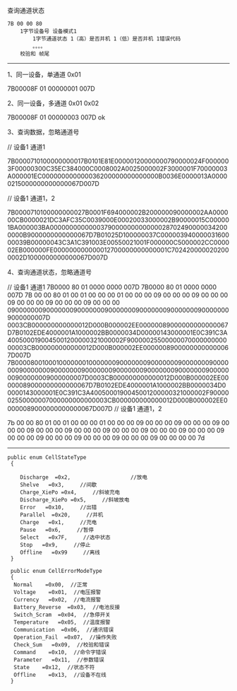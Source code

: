 
查询通道状态

    7B 00 00 80 
        1字节设备号 设备模式1   
            1字节通道状态 1（高）是否并机 1（低）是否并机 1错误代码
            。。。。
        校验和 帧尾
        
       
-----------------
1、同一设备，单通道 0x01

7B00008F 01  00000001  007D

2、同一设备，多通道 0x01 0x02

7B00008F 01 00000003  007D ok


3、查询数据，忽略通道号

// 设备1 通道1

7B0000710100000000017B0101E81E00000120000000790000024F0000003F00000300C35EC384000C0008002A0025000002F3000001F70000003A000001EC000000000000036200000000000000B0036E0000013A00000215000000000000067D007D

// 设备1 通道1，2

7B0000710100000000027B0001F694000002B200000090000002AA000000CB0000021DC3AFC35C0039000E00020033000002B90000015C000001BA000003BA00000000000003790000000000000287024900000342000000B9000000000000067D7B01025D100000037C00000394000003160000039B00000043C3A1C391003E00550021001F000000C5000002CC000002EB000000FE000000000000012700000000000001C7024200000202000002D1000000000000067D007D

4、查询通道状态，忽略通道号


// 设备1 通道1
7B0000 80 01 0000 0000 007D
7B0000 80 01 0000 0000 007D
7B 00 00 80 
01 00 01 00 00 00 01 
00 00 00 09 00 00 00 09 00 00 00 
09 00 00 00 09 00 00 00 09 00 00
00 0900000009000000090000000900000009000000090000000900000009000000007D
    0003CB000000000000012D000B000002EE00000089000000000000067D7B0102EDE4000001A1000002BB0000034D00000143000001E0C391C3A4005000190045001200000321000002F9000002550000007000000000000003CB000000000000012D000B000002EE00000089000000000000067D007D
7B0000800100010000000100000009000000090000000900000009000000090000000900000009000000090000000900000009000000090000000900000009000000007D0003CB000000000000012D000B000002EE00000089000000000000067D7B0102EDE4000001A1000002BB0000034D00000143000001E0C391C3A4005000190045001200000321000002F9000002550000007000000000000003CB000000000000012D000B000002EE00000089000000000000067D007D
// 设备1 通道1，2


7b 00 00 80 
01 00 01 00 00 00 01 
00 00 00 09 00 00 00 09 00 00 00
09 00 00 00 09 00 00 00 09 00 00 00 09 00 00 00
09 00 00 00 09 00 00 00 09 00 00 00 09 00 00 00
    09 00 00 00 09 00 00 00 09 00 00 00 00 7d

------

```
public enum CellStateType
 {
  
    Discharge  =0x2,                   //放电
    Shelve   =0x3,     //间歇
    Charge_XiePo =0x4,     //斜坡充电
    Discharge_XiePo =0x5,     //斜坡放电
    Error   =0x10,     //出错
    Parallel  =0x20,     //并机   
    Charge   =0x1,     //充电
    Pause   =0x6,     //暂停
    Select   =0x7F,     //选中状态
    Stop   =0x9,     //停止
    Offline   =0x99     //离线
 }

 public enum CellErrorModeType
 {
  Normal    =0x00,  //正常
  Voltage    =0x01,  //电压报警
  Currency   =0x02,  //电流报警
  Battery_Reverse  =0x03,  //电池反接
  Switch_Scram  =0x04,  //急停开关
  Temperature   =0x05,  //温度报警
  Communication  =0x06,  //通讯错误
  Operation_Fail  =0x07,  //操作失败
  Check_Sum   =0x09,  //校验和错误
  Command    =0x10,  //命令字错误
  Parameter   =0x11,  //参数错误
  State    =0x12,  //状态不符
  Offline    =0x13,  //设备不在线
 }
 ```